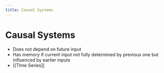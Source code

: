 ```yaml
---
title: Causal Systems
---
```


# Causal Systems
- Does not depend on future input
- Has memory if current input not fully determined by previous one but influenced by earlier inputs
- [[TIme Series]]








































































